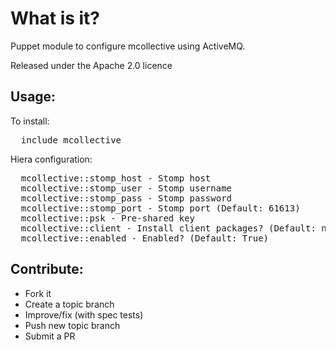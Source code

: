 What is it?
===========

Puppet module to configure mcollective using ActiveMQ.

Released under the Apache 2.0 licence

Usage:
------

To install:
<pre>
  include mcollective
</pre>

Hiera configuration:
<pre>
  mcollective::stomp_host - Stomp host
  mcollective::stomp_user - Stomp username
  mcollective::stomp_pass - Stomp password
  mcollective::stomp_port - Stomp port (Default: 61613)
  mcollective::psk - Pre-shared key
  mcollective::client - Install client packages? (Default: no)
  mcollective::enabled - Enabled? (Default: True)
</pre>


Contribute:
-----------
* Fork it
* Create a topic branch
* Improve/fix (with spec tests)
* Push new topic branch
* Submit a PR
